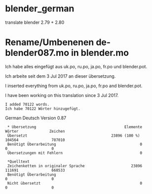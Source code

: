 # blender_german
translate blender 2.79 + 2.80

# Rename/Umbenenen de-blender087.mo in blender.mo

Ich habe alles eingefügt aus uk.po, ru.po, ja.po, fr.po und blender.pot.

Ich arbeite seit dem 3 Jul 2017 an dieser übersetzung.


I inserted everything from uk.po, ru.po, ja.po, fr.po and blender.pot.

I have been working on this translation since 3 Jul 2017. 

    I added 70122 words. 
    Ich habe 70122 Wörter hinzugefügt.

German Deutsch Version 0.87

     * Übersetzung                                        Elemente               Wörter              Zeichen
     Übersetzt                                      ‪23896 (100 %)               104564               787010
     Benötigt Überarbeitung                                      0                    0                    0
     Übersetzungen mit Fehlern                                   0

     *Quelltext
     Zeichenketten in originaler Sprache                     23896               111691               668533
     Benötigt Überarbeitung                                                           0                    0
     Nicht übersetzt                                             0                    0                    0
